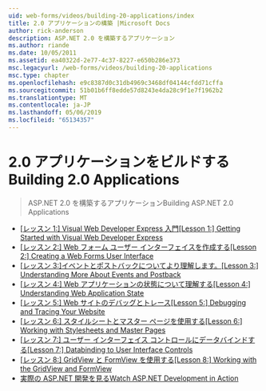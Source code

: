 ```yaml
---
uid: web-forms/videos/building-20-applications/index
title: 2.0 アプリケーションの構築 |Microsoft Docs
author: rick-anderson
description: ASP.NET 2.0 を構築するアプリケーション
ms.author: riande
ms.date: 10/05/2011
ms.assetid: ea40322d-2e77-4c37-8227-e650b286e373
msc.legacyurl: /web-forms/videos/building-20-applications
msc.type: chapter
ms.openlocfilehash: e9c8387d0c31db4969c3468df04144cfdd71cffa
ms.sourcegitcommit: 51b01b6ff8edde57d8243e4da28c9f1e7f1962b2
ms.translationtype: MT
ms.contentlocale: ja-JP
ms.lasthandoff: 05/06/2019
ms.locfileid: "65134357"
---
```

# <a name="building-20-applications"></a><span data-ttu-id="308b4-103">2.0 アプリケーションをビルドする</span><span class="sxs-lookup"><span data-stu-id="308b4-103">Building 2.0 Applications</span></span>

> <span data-ttu-id="308b4-104">ASP.NET 2.0 を構築するアプリケーション</span><span class="sxs-lookup"><span data-stu-id="308b4-104">Building ASP.NET 2.0 Applications</span></span>

- <span data-ttu-id="308b4-105">[[レッスン 1:] Visual Web Developer Express 入門](lesson-1-getting-started-with-visual-web-developer-express.md)</span><span class="sxs-lookup"><span data-stu-id="308b4-105">[[Lesson 1:] Getting Started with Visual Web Developer Express](lesson-1-getting-started-with-visual-web-developer-express.md)</span></span>
- <span data-ttu-id="308b4-106">[[レッスン 2:] Web フォーム ユーザー インターフェイスを作成する](lesson-2-creating-a-web-forms-user-interface.md)</span><span class="sxs-lookup"><span data-stu-id="308b4-106">[[Lesson 2:] Creating a Web Forms User Interface](lesson-2-creating-a-web-forms-user-interface.md)</span></span>
- <span data-ttu-id="308b4-107">[[レッスン 3:]イベントとポストバックについてより理解します。](lesson-3-understanding-more-about-events-and-postback.md)</span><span class="sxs-lookup"><span data-stu-id="308b4-107">[[Lesson 3:] Understanding More About Events and Postback](lesson-3-understanding-more-about-events-and-postback.md)</span></span>
- <span data-ttu-id="308b4-108">[[レッスン 4:] Web アプリケーションの状態について理解する](lesson-4-understanding-web-application-state.md)</span><span class="sxs-lookup"><span data-stu-id="308b4-108">[[Lesson 4:] Understanding Web Application State](lesson-4-understanding-web-application-state.md)</span></span>
- <span data-ttu-id="308b4-109">[[レッスン 5:] Web サイトのデバッグとトレース](lesson-5-debugging-and-tracing-your-website.md)</span><span class="sxs-lookup"><span data-stu-id="308b4-109">[[Lesson 5:] Debugging and Tracing Your Website](lesson-5-debugging-and-tracing-your-website.md)</span></span>
- <span data-ttu-id="308b4-110">[[レッスン 6:] スタイルシートとマスター ページを使用する](lesson-6-working-with-stylesheets-and-master-pages.md)</span><span class="sxs-lookup"><span data-stu-id="308b4-110">[[Lesson 6:] Working with Stylesheets and Master Pages](lesson-6-working-with-stylesheets-and-master-pages.md)</span></span>
- <span data-ttu-id="308b4-111">[[レッスン 7:] ユーザー インターフェイス コントロールにデータバインドする](lesson-7-databinding-to-user-interface-controls.md)</span><span class="sxs-lookup"><span data-stu-id="308b4-111">[[Lesson 7:] Databinding to User Interface Controls](lesson-7-databinding-to-user-interface-controls.md)</span></span>
- <span data-ttu-id="308b4-112">[[レッスン 8:] GridView と FormView を使用する](lesson-8-working-with-the-gridview-and-formview.md)</span><span class="sxs-lookup"><span data-stu-id="308b4-112">[[Lesson 8:] Working with the GridView and FormView](lesson-8-working-with-the-gridview-and-formview.md)</span></span>
- [<span data-ttu-id="308b4-113">実際の ASP.NET 開発を見る</span><span class="sxs-lookup"><span data-stu-id="308b4-113">Watch ASP.NET Development in Action</span></span>](watch-aspnet-development-in-action.md)

